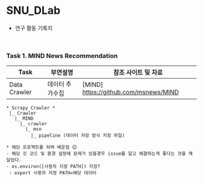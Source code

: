 # SNU_DLab

* 연구 활동 기록지 

<br>

### Task 1. MIND News Recommendation

| Task |  부연설명 |  참조 사이트 및 자료 |
|------|---------|------------------|
| Data Crawler | 데이터 추가수집 | [MIND] https://github.com/msnews/MIND |

```
* Scrapy Crawler *
 |_ Crawler  
   |_ MIND  
     |_ crawler  
       |_ msn  
         |_ pipeline (데이터 저장 방식 지정 파일)  
```


```
* 해당 프로젝트를 하며 배운점 😊
- 해당 깃 코드 및 환경 설정에 문제가 있을경우 issue를 달고 해결하는게 좋다는 것을 깨달았다.
- os.environ([사용자 지정 PATH]) 지정? 
 : export 사용자 지정 PATH=해당 데이터 
```
